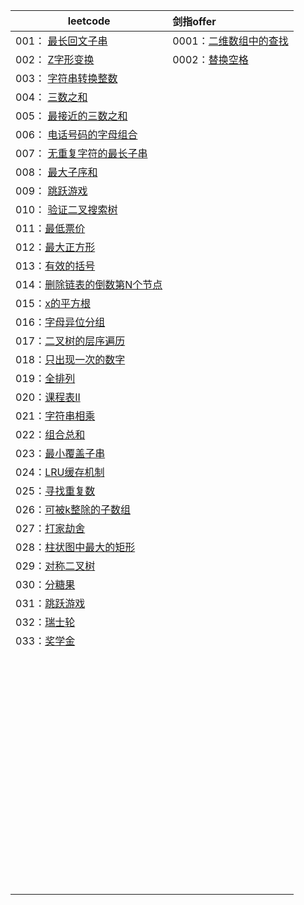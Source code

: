 |leetcode  |    剑指offer |
|---- | :--- |
|001： <a href="001_最长回文子串.md">最长回文子串</a> |0001：<a href="0001_二维数组中的查找.md">二维数组中的查找</a>|
|002： <a href="002_Z字形变换.md">Z字形变换</a>| 0002：<a href="0002_替换空格.md">替换空格</a> |
|003： <a href="003_字符串转换整数.md">字符串转换整数</a>||
|004： <a href="004_三数之和.md">三数之和</a>||
|005： <a href="005_最接近的三数之和.md">最接近的三数之和</a>||
|006： <a href="006_电话号码的字母组合.md">电话号码的字母组合</a>||
| 007： <a href="007_无重复字符的最长子串.md">无重复字符的最长子串</a>||
|008： <a href="008_最大子序和.md">最大子序和</a>||
|009： <a href="009_跳跃游戏.md">跳跃游戏</a>||
|010： <a href="010_验证二叉搜索树.md">验证二叉搜索树</a>||
|011：<a href="011_最低票价.md">最低票价</a>||
|012：<a href="012_最大正方形.md">最大正方形</a>||
|013：<a href="013_有效的括号.md">有效的括号</a>||
|014：<a href="014_删除链表的倒数第N个节点.md">删除链表的倒数第N个节点</a>||
|015：<a href="015_x的平方根.md">x的平方根</a>||
|016：<a href="016_字母异位分组.md">字母异位分组</a>||
|017：<a href="017_二叉树的层序遍历.md">二叉树的层序遍历</a>||
|018：<a href="018_只出现一次的数字.md">只出现一次的数字</a>||
|019：<a href="019_全排列.md">全排列</a>||
|020：<a href="020_课程表II.md">课程表II</a>||
|021：<a href="021_字符串相乘.md">字符串相乘</a>||
|022：<a href="022_组合总和.md">组合总和</a>||
|023：<a href="023_最小覆盖子串.md">最小覆盖子串</a>||
|024：<a href="024_LRU缓存机制.md">LRU缓存机制</a>||
|025：<a href="025_寻找重复数.md">寻找重复数</a>||
|026：<a href="026_可被k整除的子数组.md">可被k整除的子数组</a>||
|027：<a href="027_打家劫舍.md">打家劫舍</a>||
|028：<a href="028_柱状图中最大的矩形.md">柱状图中最大的矩形</a>||
|029：<a href="029_对称二叉树.md">对称二叉树</a>||
|030：<a href="030_分糖果.md">分糖果</a>||
|031：<a href="031_跳跃游戏.md">跳跃游戏</a>||
|032：<a href="032_瑞士轮.md">瑞士轮</a>||
|033：<a href="033_奖学金.md">奖学金</a>||
|||
|||
|||
|||
|||
|||
|||
|||
|||
|||
|||
|||
|||
|||
|||
|||
|||
|||
|||
|||
|||
|||
|||
|||
|||
|||
|||
|||
|||
|||
|||
|||
|||
|||
|||
|||
|||
|||
|||
|||
|||
|||
|||
|||
|||
|||
|||
|||
|||
|||
|||
|||
|||
|||
|||
|||
|||
|||
|||
|||
|||
|||
|||
|||
|||

